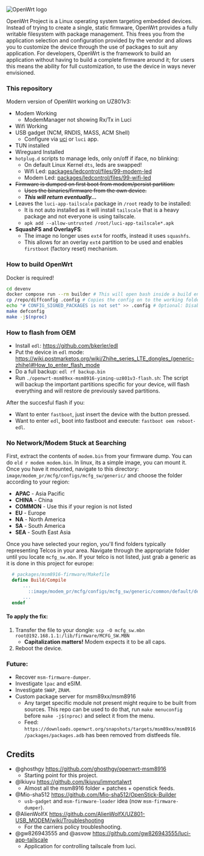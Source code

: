 ![OpenWrt logo](https://raw.githubusercontent.com/openwrt/openwrt/refs/heads/main/include/logo.png)

OpenWrt Project is a Linux operating system targeting embedded devices. Instead
of trying to create a single, static firmware, OpenWrt provides a fully
writable filesystem with package management. This frees you from the
application selection and configuration provided by the vendor and allows you
to customize the device through the use of packages to suit any application.
For developers, OpenWrt is the framework to build an application without having
to build a complete firmware around it; for users this means the ability for
full customization, to use the device in ways never envisioned.

### This repository
Modern version of OpenWrt working on UZ801v3:
- Modem Working
  - ModemManager not showing Rx/Tx in Luci
- Wifi Working
- USB gadget (NCM, RNDIS, MASS, ACM Shell)
  - Configure via [uci](packages/uci-usb-gadget/readme.md) or `luci` app.
- TUN installed
- Wireguard Installed
- `hotplug.d` scripts to manage leds, only on/off if iface, no blinking:
  - On default Linux Kernel `dts`, leds are swapped!
  - Wifi Led: [packages/ledcontrol/files/99-modem-led](packages/ledcontrol/files/99-modem-led)
  - Modem Led: [packages/ledcontrol/files/99-wifi-led](packages/ledcontrol/files/99-wifi-led)
- ~~Firmware is dumped on first boot from modem/persist partition:~~
  - ~~Uses the binaries/firmware from the own device.~~
  - __*This will return eventually...*__
- Leaves the `luci-app-tailscale` package in `/root` ready to be installed:
  - It is not auto installed as it will install `tailscale` that is a heavy package and not everyone is using tailscale.
  - `apk add --allow-untrusted /root/luci-app-tailscale*.apk`
- **SquashFS and OverlayFS**:
  - The image no longer uses `ext4` for rootfs, instead it uses `squashfs`.
  - This allows for an overlay `ext4` partition to be used and enables `firstboot` (factory reset) mechanism.


### How to build OpenWrt
Docker is required!
```bash
cd devenv
docker compose run --rm builder # This will open bash inside a build environment
cp /repo/diffconfig .config # Copies the config on to the working folder
echo "# CONFIG_SIGNED_PACKAGES is not set" >> .config # Optional: Disable APK signature verification
make defconfig
make -j$(nproc)
```

### How to flash from OEM
- Install `edl`: https://github.com/bkerler/edl
- Put the device in `edl` mode: https://wiki.postmarketos.org/wiki/Zhihe_series_LTE_dongles_(generic-zhihe)#How_to_enter_flash_mode
- Do a full backup: `edl rf backup.bin`
- Run `./openwrt-msm89xx-msm8916-yiming-uz801v3-flash.sh`: The script will backup the important partitions specific for your device, will flash everything and will restore de previously saved partitions.

After the succesful flash if you:
- Want to enter `fastboot`, just insert the device with the button pressed.
- Want to enter `edl`, boot into fastboot and execute: `fastboot oem reboot-edl`.

### No Network/Modem Stuck at Searching

First, extract the contents of `modem.bin` from your firmware dump. You can do `eld r modem modem.bin`. In linux, its a simple image, you can mount it. Once you have it mounted, navigate to this directory: `image/modem_pr/mcfg/configs/mcfg_sw/generic/` and choose the folder according to your region:

- **APAC** - Asia Pacific
- **CHINA** - China
- **COMMON** - Use this if your region is not listed
- **EU** - Europe
- **NA** - North America
- **SA** - South America
- **SEA** - South East Asia

Once you have selected your region, you'll find folders typically representing Telcos in your area. Navigate through the appropriate folder until you locate `mcfg_sw.mbn`. If your telco is not listed, just grab a generic as it is done in this project for europe:
```makefile
  # packages/msm8916-firmware/Makefile
  define Build/Compile
      ...
  		::image/modem_pr/mcfg/configs/mcfg_sw/generic/common/default/default/mcfg_sw.mbn $(PKG_BUILD_DIR)
      ...
  endef
```

#### To apply the fix:
1. Transfer the file to your dongle: `scp -O mcfg_sw.mbn root@192.168.1.1:/lib/firmware/MCFG_SW.MBN`
   - **Capitalization matters!** Modem expects it to be all caps.
3. Reboot the device.

### Future:
- Recover `msm-firmware-dumper`.
- Investigate `lpac` and eSIM.
- Investigate `SWAP`, `ZRAM`.
- Custom package server for msm89xx/msm8916
  - Any target specific module not present might require to be built from sources. This repo can be used to do that, run `make menuconfig` before `make -j$(nproc)` and select it from the menu.
  - Feed:  `https://downloads.openwrt.org/snapshots/targets/msm89xx/msm8916/packages/packages.adb` has been removed from distfeeds file.

## Credits
- @ghosthgy https://github.com/ghosthgy/openwrt-msm8916
  - Starting point for this project.
- @lkiuyu https://github.com/lkiuyu/immortalwrt
  - Almost all the msm8916 folder + patches + openstick feeds.
- @Mio-sha512 https://github.com/Mio-sha512/OpenStick-Builder
  - `usb-gadget` and `msm-firmware-loader` idea (now `msm-firmware-dumper`).
- @AlienWolfX https://github.com/AlienWolfX/UZ801-USB_MODEM/wiki/Troubleshooting
  - For the carriers policy troubleshooting.
- @gw826943555 and @asvow https://github.com/gw826943555/luci-app-tailscale
  - Application for controlling tailscale from luci.
